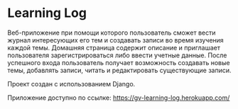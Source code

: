# Learning Log

Веб-приложение при помощи которого пользователь сможет вести журнал интересующих его тем и создавать записи во время изучения каждой темы. Домашняя страница содержит описание и приглашает пользователя зарегистрироваться либо ввести учетные данные. После уcпешного входа пользователь получает возможность создавать новые темы, добавлять записи, читать и редактировать существующие записи.

Проект создан с использованием Django.

Приложение доступно по ссылке:
https://gv-learning-log.herokuapp.com/ 